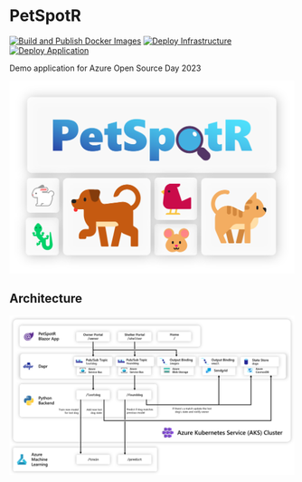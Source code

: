 # PetSpotR

[![Build and Publish Docker Images](https://github.com/AaronCrawfis/PetSpotR/actions/workflows/containers.yaml/badge.svg)](https://github.com/Azure-Samples/PetSpotR/actions/workflows/containers.yaml)
[![Deploy Infrastructure](https://github.com/Azure-Samples/PetSpotR/actions/workflows/infrastructure.yaml/badge.svg)](https://github.com/Azure-Samples/PetSpotR/actions/workflows/infrastructure.yaml)
[![Deploy Application](https://github.com/Azure-Samples/PetSpotR/actions/workflows/application.yaml/badge.svg)](https://github.com/Azure-Samples/PetSpotR/actions/workflows/application.yaml)

Demo application for Azure Open Source Day 2023

![Logo](./img/logo.svg)

## Architecture

![architecture](./img/architecture.png)
